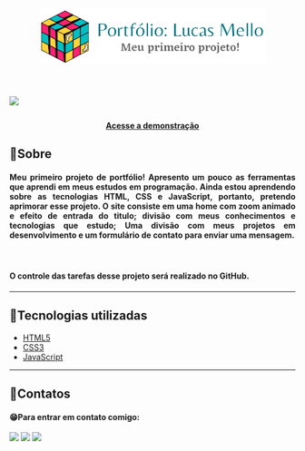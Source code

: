 <h1 align="center">
<img src="./imagens/readmelogo2.png">
</h1>

<h1>
    <img src="./imagens/anireadme.gif">
</h1>

<h4 align="center">
    <a href="https://portfolio-lucas-mello.netlify.app/">
        Acesse a demonstração
    </a>
</h4>

## 📩Sobre

<h4 align="justify">Meu primeiro projeto de portfólio! Apresento um pouco as ferramentas que aprendi em meus estudos em programação.
Ainda estou aprendendo sobre as tecnologias HTML, CSS e JavaScript, portanto, pretendo aprimorar esse projeto.
O site consiste em uma home com zoom animado e efeito de entrada do titulo; divisão com meus conhecimentos e tecnologias que estudo;
Uma divisão com meus projetos em desenvolvimento e um formulário de contato para enviar uma mensagem. 
</h4>
<br>

<h4>O controle das tarefas desse projeto será realizado no GitHub.</h4>

----

## 🚀Tecnologias utilizadas


- [HTML5](https://www.learn-html.org/)
- [CSS3](https://www.w3.org/Style/CSS/Overview.en.html)
- [JavaScript](https://www.javascript.com/)

----

## 🧾Contatos

<h4>😁Para entrar em contato comigo:</h4>

<div style="text-align:left"> 
  
  <a href = "mailto:lucaamello@gmail.com"><img src="https://img.shields.io/badge/Gmail-D14836?style=for-the-badge&logo=gmail&logoColor=white" target="_blank"></a>
  <a href="https://www.linkedin.com/in/lucas-mello-300733222" target="_blank"><img src="https://img.shields.io/badge/-LinkedIn-%230077B5?style=for-the-badge&logo=linkedin&logoColor=white" target="_blank"></a> 
  <a href = "https://portfolio-lucas-mello.netlify.app/"><img src="https://img.shields.io/badge/site-portfolio-orange" target="_blank"></a>
 
 
  </div>